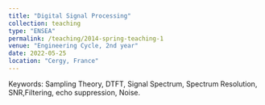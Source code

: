 ```yaml
---
title: "Digital Signal Processing"
collection: teaching
type: "ENSEA"
permalink: /teaching/2014-spring-teaching-1
venue: "Engineering Cycle, 2nd year"
date: 2022-05-25
location: "Cergy, France"
---
```


Keywords: Sampling Theory, DTFT, Signal Spectrum, Spectrum Resolution, SNR,Filtering, echo suppression, Noise.

